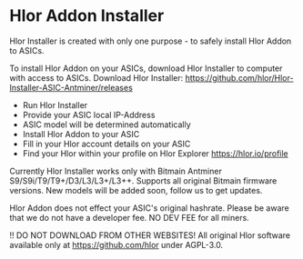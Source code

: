 # Hlor Addon Installer
Hlor Installer is created with only one purpose - to safely install Hlor Addon to ASICs.

To install Hlor Addon on your ASICs, download Hlor Installer to computer with access to ASICs.
Download Hlor Installer: https://github.com/hlor/Hlor-Installer-ASIC-Antminer/releases

- Run Hlor Installer
- Provide your ASIC local IP-Address
- ASIC model will be determined automatically
- Install Hlor Addon to your ASIC
- Fill in your Hlor account details on your ASIC
- Find your Hlor within your profile on Hlor Explorer https://hlor.io/profile

Currently Hlor Installer works only with Bitmain Antminer S9/S9i/T9/T9+/D3/L3/L3+/L3++. Supports all original Bitmain firmware versions.
New models will be added soon, follow us to get updates.

Hlor Addon does not effect your ASIC's original hashrate.
Please be aware that we do not have a developer fee. NO DEV FEE for all miners.

!! DO NOT DOWNLOAD FROM OTHER WEBSITES!
All original Hlor software available only at https://github.com/hlor under AGPL-3.0.
